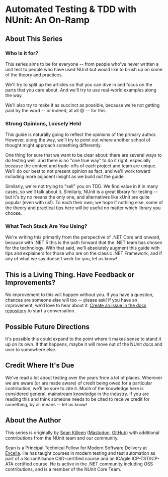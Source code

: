 # Automated Testing & TDD with NUnit: An On-Ramp

## About This Series

### Who is it for?

This series aims to be for everyone -- from people who've never written a unit test to people who have used NUnit but would like to brush up on some of the theory and practices.

We'll try to split up the articles so that you can dive in and focus on the parts that you care about. And we'll try to use real-world examples along the way.

We'll also try to make it as succinct as possible, because we're not getting paid by the word -- or indeed, at all :smile: -- for this.

### Strong Opinions, Loosely Held

This guide is naturally going to reflect the opinions of the primary author. However, along the way, we'll try to point out where another school of thought might approach something differently.

One thing for sure that we want to be clear about: there are several ways to do testing well, and there is no "one true way" to do it right, especially because the context and trade-offs of each project and team are unique. We'll do our best to not present opinion as fact, and we'll work toward including more adjacent insight as we build out the guide.

Similarly, we're not trying to "sell" you on TDD. We find value in it in many cases, so we'll talk about it. Similarly, NUnit is a great library for testing -- but it's by no means the only one, and alternatives like xUnit are quite popular (even with us!). To each their own; we hope if nothing else, some of the theory and practical tips here will be useful no matter which library you choose.

### What Tech Stack Are You Using?

We're writing this primarily from the perspective of .NET Core and onward, because with .NET 5 this is the path forward that the .NET team has chosen for the technology. With that said, we'll absolutely augment this guide with tips and explainers for those who are on the classic .NET Framework, and if any of what we say doesn't work for you, let us know!

## This is a Living Thing. Have Feedback or Improvements?

No improvement to this will happen without you. If you have a question, chances are someone else will too -- please ask! If you have an improvement, we'd love to hear about it. [Create an issue in the docs repository](https://www.notion.so/seankilleen/TBD) to start a conversation.

## Possible Future Directions

It's possible this could expand to the point where it makes sense to stand it up on its own. If that happens, maybe it will move out of the NUnit docs and over to somewhere else.

## Credit Where It's Due

We've read a lot about testing over the years from a lot of places. Wherever we are aware (or are made aware) of credit being owed for a particular contribution, we'll be sure to cite it. Much of the knowledge here is considered general, mainstream knowledge in the industry. If you are reading this and think someone needs to be cited to receive credit for something, by all means -- let us know!

## About the Author

This series is originally by [Sean Killeen](https://SeanKilleen.com) ([Mastodon](https://mastodon.social/@sjkilleen), [GitHub](https://github.com/SeanKilleen)) with additional contributions from the NUnit team and our community.

Sean is a Principal Technical Fellow for Modern Software Delivery at [Excella](https://excella.com). He has taught courses in modern testing and test automation as part of a ScrumAlliance CSD-certified course and an ICAgile ICP-TST/ICP-ATA certified course. He is active in the .NET community including OSS contributions, and is a member of the NUnit Core Team.
